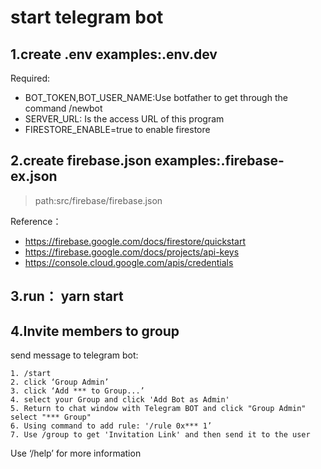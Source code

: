 
# start telegram bot

## 1.create .env examples:.env.dev
Required:
       
* BOT_TOKEN,BOT_USER_NAME:Use botfather to get through the command /newbot
* SERVER_URL: Is the access URL of this program
* FIRESTORE_ENABLE=true to enable firestore 
## 2.create firebase.json examples:.firebase-ex.json
> path:src/firebase/firebase.json 

Reference：
* https://firebase.google.com/docs/firestore/quickstart
* https://firebase.google.com/docs/projects/api-keys
* https://console.cloud.google.com/apis/credentials

## 3.run： yarn start


## 4.Invite members to group
send message to telegram bot:

    1. /start 
    2. click ‘Group Admin’
    3. click ‘Add *** to Group...’
    4. select your Group and click 'Add Bot as Admin'
    5. Return to chat window with Telegram BOT and click "Group Admin" select "*** Group"
    6. Using command to add rule: '/rule 0x*** 1’
    7. Use /group to get 'Invitation Link' and then send it to the user
Use ‘/help’ for more information
